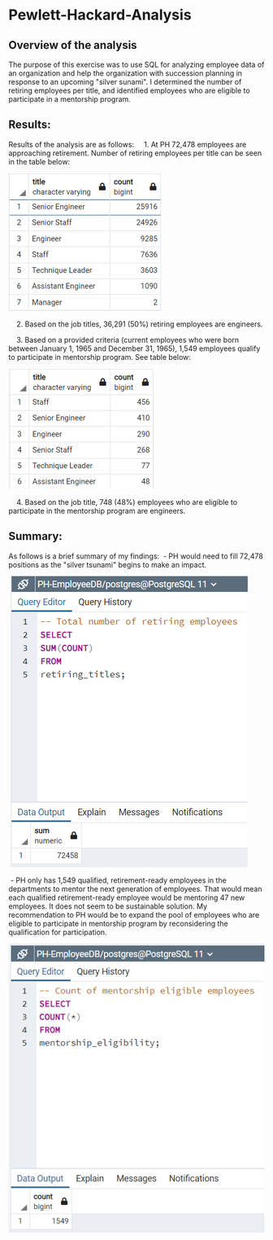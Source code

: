 # Pewlett-Hackard-Analysis

## Overview of the analysis
The purpose of this exercise was to use SQL for analyzing employee data of an organization and help the organization with succession planning in response to an upcoming "silver sunami". I determined the number of retiring employees per title, and identified employees who are eligible to participate in a mentorship program.

## Results: 
Results of the analysis are as follows:
    1. At PH 72,478 employees are approaching retirement. Number of retiring employees per title can be seen in the table below:

<img src="/Resources/retirement_titles.png" >

    2. Based on the job titles, 36,291 (50%) retiring employees are engineers.

    3. Based on a provided criteria (current employees who were born between January 1, 1965 and December 31, 1965), 1,549 employees qualify to participate in mentorship program. See table below:

<img src="/Resources/mentorship_eligible_titles.png" >

    4. Based on the job title, 748 (48%) employees who are eligible to participate in the mentorship program are engineers.

## Summary: 
As follows is a brief summary of my findings:
 - PH would need to fill 72,478 positions as the "silver tsunami" begins to make an impact.

 <img src="/Resources/sum_retirement_titles.png" >

 - PH only has 1,549 qualified, retirement-ready employees in the departments to mentor the next generation of employees. That would mean each qualified retirement-ready employee would be mentoring 47 new employees. It does not seem to be sustainable solution. My recommendation to PH would be to expand the pool of employees who are eligible to participate in mentorship program by reconsidering the qualification for participation.

<img src="/Resources/count_mentorship_eligible_titles.png" >
